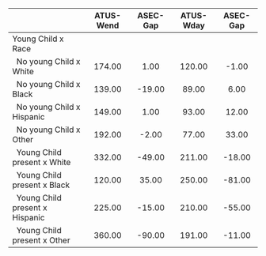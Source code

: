 
|                      |    ATUS-Wend |     ASEC-Gap |    ATUS-Wday |     ASEC-Gap |
| -------------------- | :----------: | :----------: | :----------: | :----------: |
| Young Child x Race   |              |              |              |              |
| &nbsp;&nbsp;No young Child x White |       174.00 |         1.00 |       120.00 |        -1.00 |
| &nbsp;&nbsp;No young Child x Black |       139.00 |       -19.00 |        89.00 |         6.00 |
| &nbsp;&nbsp;No young Child x Hispanic |       149.00 |         1.00 |        93.00 |        12.00 |
| &nbsp;&nbsp;No young Child x Other |       192.00 |        -2.00 |        77.00 |        33.00 |
| &nbsp;&nbsp;Young Child present x White |       332.00 |       -49.00 |       211.00 |       -18.00 |
| &nbsp;&nbsp;Young Child present x Black |       120.00 |        35.00 |       250.00 |       -81.00 |
| &nbsp;&nbsp;Young Child present x Hispanic |       225.00 |       -15.00 |       210.00 |       -55.00 |
| &nbsp;&nbsp;Young Child present x Other |       360.00 |       -90.00 |       191.00 |       -11.00 |


